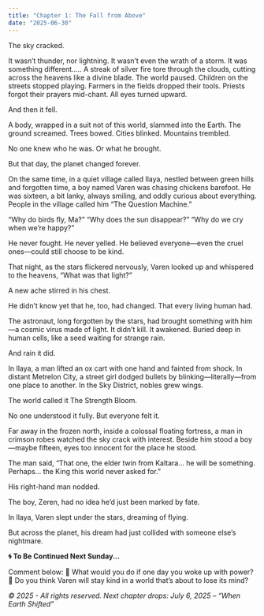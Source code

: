 ```yaml
---
title: "Chapter 1: The Fall from Above"
date: "2025-06-30"
---
```



The sky cracked.

It wasn’t thunder, nor lightning. It wasn’t even the wrath of a storm. It was something different..... A streak of silver fire tore through the clouds, cutting across the heavens like a divine blade. The world paused. Children on the streets stopped playing. Farmers in the fields dropped their tools. Priests forgot their prayers mid-chant. All eyes turned upward.

And then it fell.

A body, wrapped in a suit not of this world, slammed into the Earth. The ground screamed. Trees bowed. Cities blinked. Mountains trembled.

No one knew who he was. Or what he brought.

But that day, the planet changed forever.

On the same time, in a quiet village called Ilaya, nestled between green hills and forgotten time, a boy named Varen was chasing chickens barefoot. He was sixteen, a bit lanky, always smiling, and oddly curious about everything. People in the village called him “The Question Machine.”

“Why do birds fly, Ma?”
“Why does the sun disappear?”
“Why do we cry when we’re happy?”

He never fought. He never yelled. He believed everyone—even the cruel ones—could still choose to be kind.

That night, as the stars flickered nervously, Varen looked up and whispered to the heavens, “What was that light?”

A new ache stirred in his chest.

He didn’t know yet that he, too, had changed. That every living human had.

The astronaut, long forgotten by the stars, had brought something with him—a cosmic virus made of light. It didn’t kill. It awakened. Buried deep in human cells, like a seed waiting for strange rain.

And rain it did.

In Ilaya, a man lifted an ox cart with one hand and fainted from shock.
In distant Metrelon City, a street girl dodged bullets by blinking—literally—from one place to another.
In the Sky District, nobles grew wings.

The world called it The Strength Bloom.

No one understood it fully. But everyone felt it.

Far away in the frozen north, inside a colossal floating fortress, a man in crimson robes watched the sky crack with interest. Beside him stood a boy—maybe fifteen, eyes too innocent for the place he stood.

The man said, “That one, the elder twin from Kaltara… he will be something. Perhaps… the King this world never asked for.”

His right-hand man nodded.

The boy, Zeren, had no idea he’d just been marked by fate.

In Ilaya, Varen slept under the stars, dreaming of flying.

But across the planet, his dream had just collided with someone else’s nightmare.


**🌀 To Be Continued Next Sunday...**


Comment below:
🌠 What would you do if one day you woke up with power?
💭 Do you think Varen will stay kind in a world that’s about to lose its mind?


_© 2025 - All rights reserved. Next chapter drops: July 6, 2025 – “When Earth Shifted”_